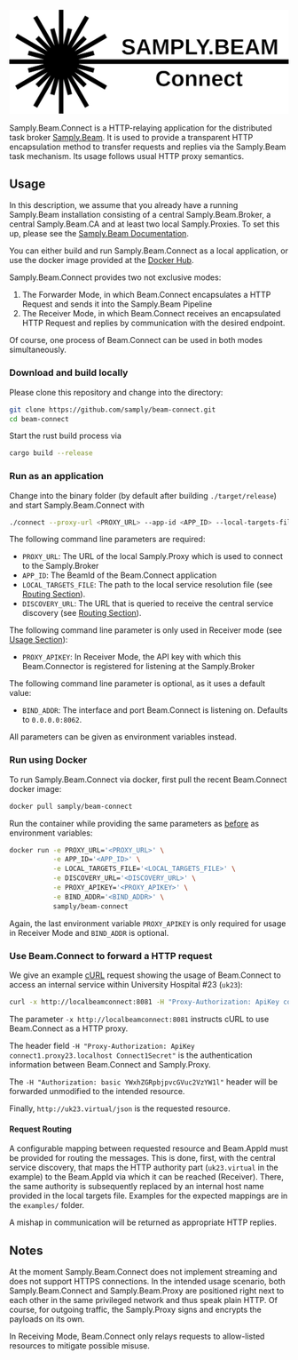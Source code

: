 ![Logo](./doc/Logo.svg) <!-- TODO: New Logo -->

Samply.Beam.Connect is a HTTP-relaying application for the distributed task broker [Samply.Beam](https://github.com/samply/beam). It is used to provide a transparent HTTP encapsulation method to transfer requests and replies via the Samply.Beam task mechanism. Its usage follows usual HTTP proxy semantics.

## Usage
In this description, we assume that you already have a running Samply.Beam installation consisting of a central Samply.Beam.Broker, a central Samply.Beam.CA and at least two local Samply.Proxies. To set this up, please see the [Samply.Beam Documentation](https://github.com/samply/beam/blob/main/README.md).

You can either build and run Samply.Beam.Connect as a local application, or use the docker image provided at the [Docker Hub](https://hub.docker.com/r/samply/beam-connect).

Samply.Beam.Connect provides two not exclusive modes:
 1. The Forwarder Mode, in which Beam.Connect encapsulates a HTTP Request and sends it into the Samply.Beam Pipeline
 2. The Receiver Mode, in which Beam.Connect receives an encapsulated HTTP Request and replies by communication with the desired endpoint.

Of course, one process of Beam.Connect can be used in both modes simultaneously.

### Download and build locally
Please clone this repository and change into the directory:
```bash
git clone https://github.com/samply/beam-connect.git
cd beam-connect
```
Start the rust build process via
```bash
cargo build --release
```

### Run as an application
Change into the binary folder (by default after building `./target/release`) and start
Samply.Beam.Connect with
```bash
./connect --proxy-url <PROXY_URL> --app-id <APP_ID> --local-targets-file <LOCAL_TARGETS_FILE> --discovery-url <DISCOVERY_URL> (--proxy-apikey <PROXY_APIKEY>) (--bind-addr 0.0.0.0:8062)
```
The following command line parameters are required:
 * `PROXY_URL`: The URL of the local Samply.Proxy which is used to connect to the Samply.Broker
 * `APP_ID`: The BeamId of the Beam.Connect application 
 * `LOCAL_TARGETS_FILE`: The path to the local service resolution file (see [Routing Section](#Request-Routing)).
 * `DISCOVERY_URL`: The URL that is queried to receive the central service discovery (see [Routing Section](#Request-Routing)).
 
The following command line parameter is only used in Receiver mode (see [Usage Section](#usage)):
 * `PROXY_APIKEY`: In Receiver Mode, the API key with which this Beam.Connector is registered for listening at the Samply.Broker
 
The following command line parameter is optional, as it uses a default value:
 * `BIND_ADDR`: The interface and port Beam.Connect is listening on. Defaults to `0.0.0.0:8062`.

All parameters can be given as environment variables instead.

### Run using Docker
To run Samply.Beam.Connect via docker, first pull the recent Beam.Connect docker image:
```bash
docker pull samply/beam-connect
```

Run the container while providing the same parameters as [before](#run-as-an-application) as environment variables:
```bash
docker run -e PROXY_URL='<PROXY_URL>' \
           -e APP_ID='<APP_ID>' \
           -e LOCAL_TARGETS_FILE='<LOCAL_TARGETS_FILE>' \
           -e DISCOVERY_URL='<DISCOVERY_URL>' \
           -e PROXY_APIKEY='<PROXY_APIKEY>' \
           -e BIND_ADDR='<BIND_ADDR>' \
           samply/beam-connect
```
Again, the last environment variable `PROXY_APIKEY` is only required for usage in Receiver Mode and `BIND_ADDR` is optional.

### Use Beam.Connect to forward a HTTP request
We give an example [cURL](https://curl.se/) request showing the usage of Beam.Connect to access an internal service within University Hospital #23 (`uk23`):
```bash
curl -x http://localbeamconnect:8081 -H "Proxy-Authorization: ApiKey connect1.proxy23.localhost Connect1Secret" -H "Authorization: basic YWxhZGRpbjpvcGVuc2VzYW1l" http://uk23.virtual/json
```

The parameter `-x http://localbeamconnect:8081` instructs cURL to use Beam.Connect as a HTTP proxy.

The header field `-H "Proxy-Authorization: ApiKey connect1.proxy23.localhost Connect1Secret"` is the authentication information
between Beam.Connect and Samply.Proxy.

The `-H "Authorization: basic YWxhZGRpbjpvcGVuc2VzYW1l"` header will be forwarded unmodified to the intended
resource.

Finally, `http://uk23.virtual/json` is the requested resource.

#### Request Routing
A configurable mapping between requested resource and Beam.AppId must be provided for routing the messages. This is done, first, with the central service discovery, that maps the HTTP authority part (`uk23.virtual` in the example) to the Beam.AppId via which it can be reached (Receiver). There, the same authority is subsequently replaced by an internal host name provided in the local targets file. Examples for the expected mappings are in the `examples/` folder.

A mishap in communication will be returned as appropriate HTTP replies.

## Notes
At the moment Samply.Beam.Connect does not implement streaming and does not support HTTPS connections. In the intended usage scenario, both Samply.Beam.Connect and Samply.Beam.Proxy are positioned right next to each other in the same privileged network and thus speak plain HTTP. Of course, for outgoing traffic, the Samply.Proxy signs and encrypts the payloads on its own.

In Receiving Mode, Beam.Connect only relays requests to allow-listed resources to mitigate possible misuse.
